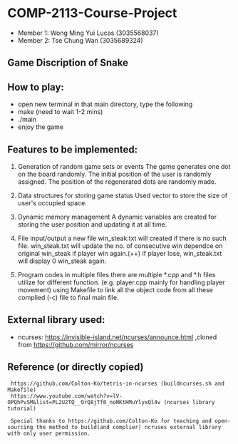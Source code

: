 # COMP-2113-Course-Project
* Member 1: Wong Ming Yui Lucas (3035568037)
* Member 2: Tse Chung Wan (3035689324)

## Game Discription of Snake


## How to play:
* open new terminal in that main directory, type the following
* make (need to wait 1-2 mins)
* ./main
* enjoy the game

## Features to be implemented:
1. Generation of random game sets or events
        The game generates one dot on the board randomly. 
        The initial position of the user is randomly assigned. 
        The position of the regenerated dots are randomly made.

2. Data structures for storing game status
        Used vector to store the size of user's occupied space.

3. Dynamic memory management
        A dynamic variables are created for storing the user position and updating it at all time.

4. File input/output
        a new file win_steak.txt will created if there is no such file.
        win_steak.txt will update the no. of consecutive win dependce on original win_steak if player win again.(++)
        if player lose, win_steak.txt will display 0 win_steak again.
        
   
5. Program codes in multiple files
        there are multiple \*.cpp and \*.h files utilize for different function. (e.g. player.cpp mainly for handling player movement)
        using Makefile to link all the object code from all these complied (-c) file to final main file.
        
## External library used:
* ncurses:
     https://invisible-island.net/ncurses/announce.html
     ,cloned from https://github.com/mirror/ncurses
     
## Reference (or directly copied)
     https://github.com/Colton-Ko/tetris-in-ncurses (buildncurses.sh and Makefile)
     https://www.youtube.com/watch?v=lV-OPQhPvSM&list=PL2U2TQ__OrQ8jTf0_noNKtHMuYlyxQl4v (ncurses library tutorial)
          
     Special thanks to https://github.com/Colton-Ko for teaching and open-sourcing the method to build(and complier) ncruses external library with only user permission.
